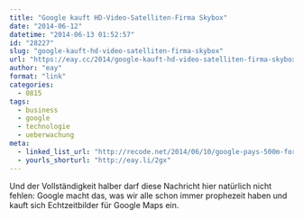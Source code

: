 ```yaml
---
title: "Google kauft HD-Video-Satelliten-Firma Skybox"
date: "2014-06-12"
datetime: "2014-06-13 01:52:57"
id: "28227"
slug: "google-kauft-hd-video-satelliten-firma-skybox"
url: "https://eay.cc/2014/google-kauft-hd-video-satelliten-firma-skybox/"
author: "eay"
format: "link"
categories:
  - 0815
tags:
  - business
  - google
  - technologie
  - ueberwachung
meta:
  - linked_list_url: "http://recode.net/2014/06/10/google-pays-500m-for-satellite-maker-skybox-for-photos-and-eventually-internet-access/"
  - yourls_shorturl: "http://eay.li/2gx"
---
```


Und der Vollständigkeit halber darf diese Nachricht hier natürlich nicht fehlen: Google macht das, was wir alle schon immer prophezeit haben und kauft sich Echtzeitbilder für Google Maps ein.
